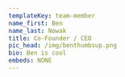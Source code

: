 ```yaml
---
templateKey: team-member
name_first: Ben
name_last: Nowak
title: Co-Founder / CEO
pic_head: /img/benthumbsup.png
bio: Ben is cool
embeds: NONE
---
```

